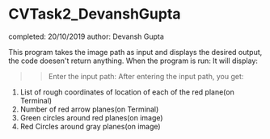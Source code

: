 # CVTask2_DevanshGupta

completed: 20/10/2019
author: Devansh Gupta


This program takes the image path as input and displays the desired output, the code doesen't return anything.
When the program is run:
It will display:
>>Enter the input path: 
After entering the input path, you get:
1. List of rough coordinates of location of each of the red plane(on Terminal)
2. Number of red arrow planes(on Terminal)
3. Green circles around red planes(on image)
4. Red Circles around gray planes(on image)


